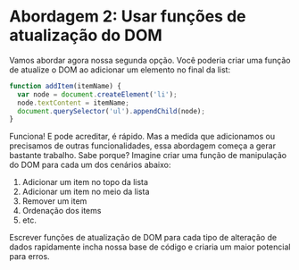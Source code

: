 # Abordagem 2: Usar funções de atualização do DOM
Vamos abordar agora nossa segunda opção. Você poderia criar uma função de atualize o DOM ao adicionar
um elemento no final da list:

```javascript
function addItem(itemName) {
  var node = document.createElement('li');
  node.textContent = itemName;
  document.querySelector('ul').appendChild(node);
}
```

Funciona! E pode acreditar, é rápido. Mas a medida que adicionamos ou precisamos de outras funcionalidades, essa abordagem
começa a gerar bastante trabalho. Sabe porque? Imagine criar uma função de manipulação do DOM para cada um dos cenários abaixo:

1. Adicionar um item no topo da lista
2. Adicionar um item no meio da lista
3. Remover um item
4. Ordenação dos items
5. etc.

Escrever funções de atualização de DOM para cada tipo de alteração de dados rapidamente incha nossa base de código
e criaria um maior potencial para erros.